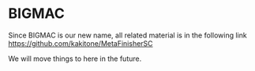 # BIGMAC

Since BIGMAC is our new name, all related material is in the following link https://github.com/kakitone/MetaFinisherSC

We will move things to here in the future.
